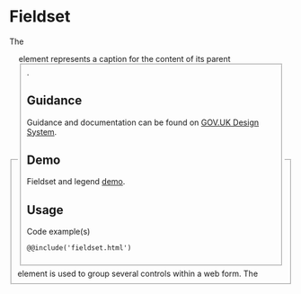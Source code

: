# Fieldset

The <fieldset> element is used to group several controls within a web form.
The <legend> element represents a caption for the content of its parent <fieldset>.

## Guidance

Guidance and documentation can be found on [GOV.UK Design System](linkgoeshere).

## Demo

Fieldset and legend [demo](fieldset.html).

## Usage

Code example(s)

```
@@include('fieldset.html')
```


<!--
## Installation

```
npm install --save @govuk-frontend/fieldset
```
-->
